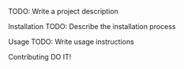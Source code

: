 TODO: Write a project description

Installation TODO: Describe the installation process

Usage TODO: Write usage instructions

Contributing DO IT!
